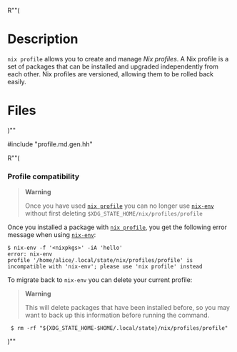 R""(

# Description

`nix profile` allows you to create and manage *Nix profiles*. A Nix
profile is a set of packages that can be installed and upgraded
independently from each other. Nix profiles are versioned, allowing
them to be rolled back easily.

# Files

)""

#include "profile.md.gen.hh"

R""(

### Profile compatibility

> **Warning**
>
> Once you have used [`nix profile`] you can no longer use [`nix-env`] without first deleting `$XDG_STATE_HOME/nix/profiles/profile`

[`nix-env`]: @docroot@/command-ref/nix-env.md
[`nix profile`]: @docroot@/command-ref/new-cli/nix3-profile.md

Once you installed a package with [`nix profile`], you get the following error message when using [`nix-env`]:

```console
$ nix-env -f '<nixpkgs>' -iA 'hello'
error: nix-env
profile '/home/alice/.local/state/nix/profiles/profile' is incompatible with 'nix-env'; please use 'nix profile' instead
```

To migrate back to `nix-env` you can delete your current profile:

> **Warning**
>
> This will delete packages that have been installed before, so you may want to back up this information before running the command.

```console
 $ rm -rf "${XDG_STATE_HOME-$HOME/.local/state}/nix/profiles/profile"
```

)""
